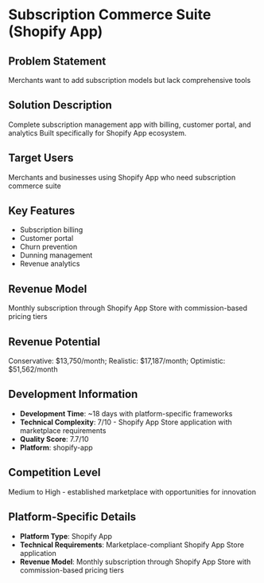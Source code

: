 # Subscription Commerce Suite (Shopify App)

## Problem Statement
Merchants want to add subscription models but lack comprehensive tools

## Solution Description
Complete subscription management app with billing, customer portal, and analytics Built specifically for Shopify App ecosystem.

## Target Users
Merchants and businesses using Shopify App who need subscription commerce suite

## Key Features
- Subscription billing
- Customer portal
- Churn prevention
- Dunning management
- Revenue analytics

## Revenue Model
Monthly subscription through Shopify App Store with commission-based pricing tiers

## Revenue Potential
Conservative: $13,750/month; Realistic: $17,187/month; Optimistic: $51,562/month

## Development Information
- **Development Time**: ~18 days with platform-specific frameworks
- **Technical Complexity**: 7/10 - Shopify App Store application with marketplace requirements
- **Quality Score**: 7.7/10
- **Platform**: shopify-app

## Competition Level
Medium to High - established marketplace with opportunities for innovation

## Platform-Specific Details
- **Platform Type**: Shopify App
- **Technical Requirements**: Marketplace-compliant Shopify App Store application
- **Revenue Model**: Monthly subscription through Shopify App Store with commission-based pricing tiers
